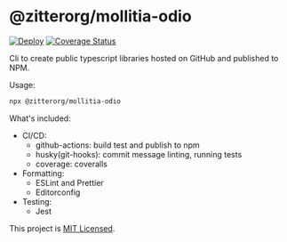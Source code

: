 # @zitterorg/mollitia-odio

[![Deploy](https://github.com/zitterorg/mollitia-odio/workflows/build/badge.svg)](https://github.com/zitterorg/mollitia-odio/actions)
[![Coverage Status](https://coveralls.io/repos/github/glebbash/@zitterorg/mollitia-odio/badge.svg?branch=master)](https://coveralls.io/github/glebbash/@zitterorg/mollitia-odio?branch=master)

Cli to create public typescript libraries hosted on GitHub and published to NPM.

Usage:

```sh
npx @zitterorg/mollitia-odio
```

What's included:

- CI/CD:
  - github-actions: build test and publish to npm
  - husky(git-hooks): commit message linting, running tests
  - coverage: coveralls
- Formatting:
  - ESLint and Prettier
  - Editorconfig
- Testing:
  - Jest

This project is [MIT Licensed](LICENSE).

